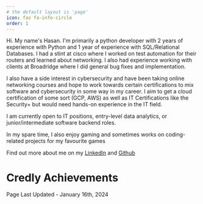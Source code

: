 ```yaml
---
# the default layout is 'page'
icon: fas fa-info-circle
order: 1
---
```


Hi. My name's Hasan. I'm primarily a python developer with 2 years of experience with Python and 1 year of experience with SQL/Relational Databases. I had a stint at cisco where I worked on test automation for their routers and learned about networking. I also had experience working with clients at Broadridge where I did general bug fixes and implementation.

I also have a side interest in cybersecurity and have been taking online networking courses and hope to work towards certain certifications to mix software and cybersecurity in some way in my career. I aim to get a cloud certification of some sort (GCP, AWS) as well as IT Certifications like the Security+ but would need hands-on experience in the IT field. 

I am currently open to IT positions, entry-level data analytics, or junior/intermediate software backend roles.

In my spare time, I also enjoy gaming and sometimes works on coding-related projects for my favourite games

Find out more about me on my [LinkedIn](https://www.linkedin.com/in/hasanahmed999/) and [Github](https://www.github.com/hasanahmed999)

# Credly Achievements
<div data-iframe-width="150" data-iframe-height="270" data-share-badge-id="32a4e3b5-c893-4412-8b45-ecf1397e47c3" data-share-badge-host="https://www.credly.com"></div><script type="text/javascript" async src="//cdn.credly.com/assets/utilities/embed.js"></script>
<div data-iframe-width="150" data-iframe-height="270" data-share-badge-id="3ba241c2-7add-4d93-9b09-70b51ca6e63d" data-share-badge-host="https://www.credly.com"></div><script type="text/javascript" async src="//cdn.credly.com/assets/utilities/embed.js"></script>
<div data-iframe-width="150" data-iframe-height="270" data-share-badge-id="8e40fa4e-c60b-4670-b263-19b2950d5c6e" data-share-badge-host="https://www.credly.com"></div><script type="text/javascript" async src="//cdn.credly.com/assets/utilities/embed.js"></script>
<div data-iframe-width="150" data-iframe-height="270" data-share-badge-id="fa2d4386-920a-4d8e-abba-3e9ecb078e21" data-share-badge-host="https://www.credly.com"></div><script type="text/javascript" async src="//cdn.credly.com/assets/utilities/embed.js"></script>

Page Last Updated - January 16th, 2024
